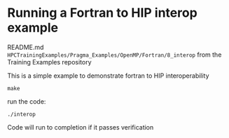 # Running a Fortran to HIP interop example

README.md `HPCTrainingExamples/Pragma_Examples/OpenMP/Fortran/8_interop` from the Training Examples repository

This is a simple example to demonstrate fortran to HIP interoperability

```
make
```

run the code:

```
./interop
```

Code will run to completion if it passes verification
